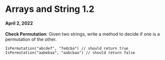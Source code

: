 # Arrays and String 1.2
#### April 2, 2022

**Check Permutation**: Given two strings, write a method to decide if one is a permutation of the other.

```
IsPermutation("abcdef", "fedcba") // should return true
IsPermutation("aabebaa", "aabcbaa") // should return false
```
